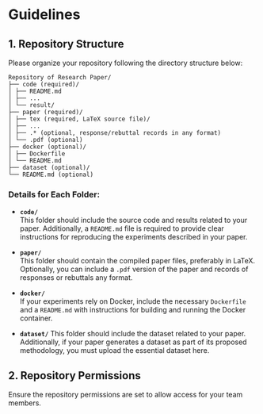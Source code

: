 # Guidelines

## 1. Repository Structure

Please organize your repository following the directory structure below:
```
Repository of Research Paper/
├── code (required)/
│ ├── README.md
│ ├── ...
│ └── result/
├── paper (required)/
│ ├── tex (required, LaTeX source file)/
│ ├── ...
│ ├── .* (optional, response/rebuttal records in any format)
│ └── .pdf (optional)
├── docker (optional)/
│ ├── Dockerfile
│ └── README.md
├── dataset (optional)/
└── README.md (optional)
```
### Details for Each Folder:
- **`code/`**  
  This folder should include the source code and results related to your paper. Additionally, a `README.md` file is required to provide clear instructions for reproducing the experiments described in your paper.  

- **`paper/`**  
  This folder should contain the compiled paper files, preferably in LaTeX. Optionally, you can include a `.pdf` version of the paper and records of responses or rebuttals any format.  

- **`docker/`**  
  If your experiments rely on Docker, include the necessary `Dockerfile` and a `README.md` with instructions for building and running the Docker container.
- **`dataset/`**
  This folder should include the dataset related to your paper. Additionally, if your paper generates a dataset as part of its proposed methodology, you must upload the essential dataset here.


## 2. Repository Permissions

Ensure the repository permissions are set to allow access for your team members. 

